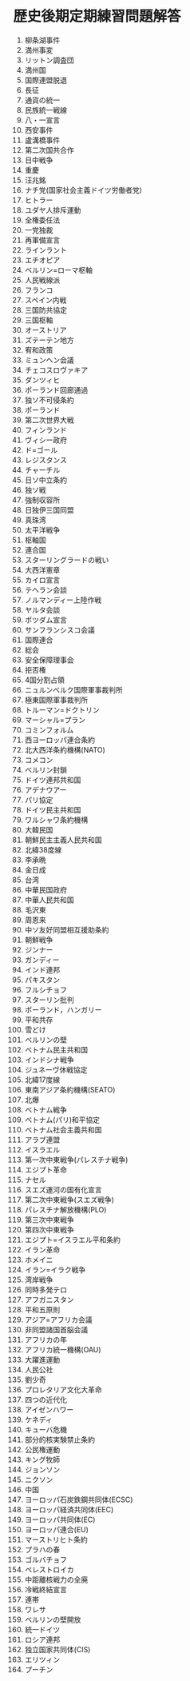 # 歴史後期定期練習問題解答

1. 柳条湖事件
2. 満州事変
3. リットン調査団
4. 満州国
5. 国際連盟脱退
6. 長征
7. 通貨の統一
8. 民族統一戦線
9. 八・一宣言
10. 西安事件
11. 盧溝橋事件
12. 第二次国共合作
13. 日中戦争
14. 重慶
15. 汪兆銘
16. ナチ党(国家社会主義ドイツ労働者党)
17. ヒトラー
18. ユダヤ人排斥運動
19. 全権委任法
20. 一党独裁
21. 再軍備宣言
22. ラインラント
23. エチオピア
24. ベルリン=ローマ枢軸
25. 人民戦線派
26. フランコ
27. スペイン内戦
28. 三国防共協定
29. 三国枢軸
30. オーストリア
31. ズテーテン地方
32. 宥和政策
33. ミュンヘン会議
34. チェコスロヴァキア
35. ダンツィヒ
36. ポーランド回廊通過
37. 独ソ不可侵条約
38. ポーランド
39. 第二次世界大戦
40. フィンランド
41. ヴィシー政府
42. ド=ゴール
43. レジスタンス
44. チャーチル
45. 日ソ中立条約
46. 独ソ戦
47. 強制収容所
48. 日独伊三国同盟
49. 真珠湾
50. 太平洋戦争
51. 枢軸国
52. 連合国
53. スターリングラードの戦い
54. 大西洋憲章
55. カイロ宣言
56. テヘラン会談
57. ノルマンディー上陸作戦
58. ヤルタ会談
59. ポツダム宣言
60. サンフランシスコ会議
61. 国際連合
62. 総会
63. 安全保障理事会
64. 拒否権
65. 4国分割占領
66. ニュルンベルク国際軍事裁判所
67. 極東国際軍事裁判所
68. トルーマン=ドクトリン
69. マーシャル=プラン
70. コミンフォルム
71. 西ヨーロッパ連合条約
72. 北大西洋条約機構(NATO)
73. コメコン
74. ベルリン封鎖
75. ドイツ連邦共和国
76. アデナウアー
77. パリ協定
78. ドイツ民主共和国
79. ワルシャワ条約機構
80. 大韓民国
81. 朝鮮民主主義人民共和国
82. 北緯38度線
83. 李承晩
84. 金日成
85. 台湾
86. 中華民国政府
87. 中華人民共和国
88. 毛沢東
89. 周恩来
90. 中ソ友好同盟相互援助条約
91. 朝鮮戦争
92. ジンナー
93. ガンディー
94. インド連邦
95. パキスタン
96. フルシチョフ
97. スターリン批判
98. ポーランド，ハンガリー
99. 平和共存
100. 雪どけ
101. ベルリンの壁
102. ベトナム民主共和国
103. インドシナ戦争
104. ジュネーヴ休戦協定
105. 北緯17度線
106. 東南アジア条約機構(SEATO)
107. 北爆
108. ベトナム戦争
109. ベトナム(パリ)和平協定
110. ベトナム社会主義共和国
111. アラブ連盟
112. イスラエル
113. 第一次中東戦争(パレスチナ戦争)
114. エジプト革命
115. ナセル
116. スエズ運河の国有化宣言
117. 第二次中東戦争(スエズ戦争)
118. パレスチナ解放機構(PLO)
119. 第三次中東戦争
120. 第四次中東戦争
121. エジプト=イスラエル平和条約
122. イラン革命
123. ホメイニ
124. イラン=イラク戦争
125. 湾岸戦争
126. 同時多発テロ
127. アフガニスタン
128. 平和五原則
129. アジア=アフリカ会議
130. 非同盟諸国首脳会議
131. アフリカの年
132. アフリカ統一機構(OAU)
133. 大躍進運動
134. 人民公社
135. 劉少奇
136. プロレタリア文化大革命
137. 四つの近代化
138. アイゼンハワー
139. ケネディ
140. キューバ危機
141. 部分的核実験禁止条約
142. 公民権運動
143. キング牧師
144. ジョンソン
145. ニクソン
146. 中国
147. ヨーロッパ石炭鉄鋼共同体(ECSC)
148. ヨーロッパ経済共同体(EEC)
149. ヨーロッパ共同体(EC)
150. ヨーロッパ連合(EU)
151. マーストリヒト条約
152. プラハの春
153. ゴルバチョフ
154. ペレストロイカ
155. 中距離核戦力の全廃
156. 冷戦終結宣言
157. 連帯
158. ワレサ
159. ベルリンの壁開放
160. 統一ドイツ
161. ロシア連邦
162. 独立国家共同体(CIS)
163. エリツィン
164. プーチン
